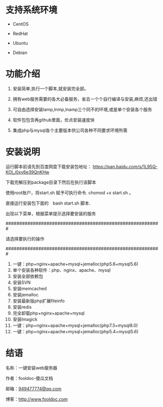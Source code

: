 支持系统环境
========

* CentOS 

* RedHat 

* Ubuntu 

* Debian 

功能介绍
========

1. 安装简单,执行一个脚本,就安装完全部。

2. 拥有web服务需要的各大必备服务，省去一个个自行编译与安装,麻烦,还出错

3. 可自由选择安装lamp,lnmp,lnamp三个同不的环境,或是单个安装各个服务

4. 软件包包含再github里面，优点安装速度快

5. 集成php与mysql各个主要版本供公司各种不同要求环境所需


安装说明
========
运行脚本前请先到百度网盘下载安装包地址：
https://pan.baidu.com/s/1L95Q-KOl_i0xy6e39QnKHw

下载完解压到package目录下然后在执行该脚本

使用root账户，将start.sh 赋予可执行命令. chomod +x start.sh 。

直接运行安装包下面的　bash start.sh 脚本. 

出现以下菜单，根据菜单提示选择要安装的服务

#########################################################

请选择要执行的操作

#########################################################
1) 一键：php+nginx+apache+mysql+jemalloc(php5.6+mysql5.6)
2) 单个安装各种软件：php、nginx、apache、mysql
3) 安装全部依赖包
4) 安装SVN
5) 安装memcached
6) 安装jemalloc
7) 安装最新版php扩展fileinfo
8) 安装redis
9) 完全卸载php+nginx+apache+mysql
10) 安装Imagick
11) 一键：php+nginx+apache+mysql+jemalloc(php7.3+mysql8.0)
12) 一键：php+nginx+apache+mysql+jemalloc(php5.4+mysql5.6)



结语
========
名称：一键安装web服务器

作者：fooldoc-傻瓜文档

邮箱：949477774@qq.com

博客：http://www.fooldoc.com
